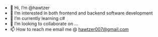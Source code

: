 - 👋 Hi, I’m @hawtzer
- 👀 I’m interested in both frontend and backend software development
- 🌱 I’m currently learning c#
- 💞️ I’m looking to collaborate on ...
- 📫 How to reach me email me @ hawtzer007@gmail.com

<!---
HawTzer/HawTzer is a ✨ special ✨ repository because its `README.md` (this file) appears on your GitHub profile.
You can click the Preview link to take a look at your changes.
--->
